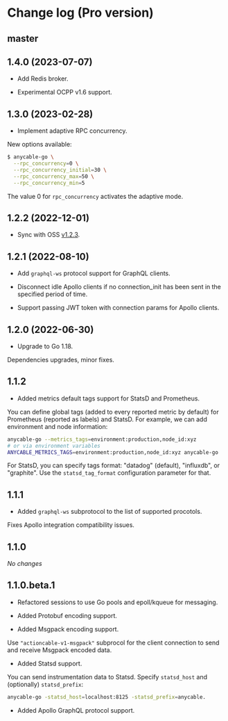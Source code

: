 # Change log (Pro version)

## master

## 1.4.0 (2023-07-07)

- Add Redis broker.

- Experimental OCPP v1.6 support.

## 1.3.0 (2023-02-28)

- Implement adaptive RPC concurrency.

New options available:

```sh
$ anycable-go \
  --rpc_concurrency=0 \
  --rpc_concurrency_initial=30 \
  --rpc_concurrency_max=50 \
  --rpc_concurrency_min=5
```

The value 0 for `rpc_concurrency` activates the adaptive mode.

## 1.2.2 (2022-12-01)

- Sync with OSS [v1.2.3](https://github.com/anycable/anycable-go/releases/tag/v1.2.3).

## 1.2.1 (2022-08-10)

- Add `graphql-ws` protocol support for GraphQL clients.

- Disconnect idle Apollo clients if no connection_init has been sent in the specified period of time.

- Support passing JWT token with connection params for Apollo clients.

## 1.2.0 (2022-06-30)

- Upgrade to Go 1.18.

Dependencies upgrades, minor fixes.

## 1.1.2

- Added metrics default tags support for StatsD and Prometheus.

You can define global tags (added to every reported metric by default) for Prometheus (reported as labels)
and StatsD. For example, we can add environment and node information:

```sh
anycable-go --metrics_tags=environment:production,node_id:xyz
# or via environment variables
ANYCABLE_METRICS_TAGS=environment:production,node_id:xyz anycable-go
```

For StatsD, you can specify tags format: "datadog" (default), "influxdb", or "graphite".
Use the `statsd_tag_format` configuration parameter for that.

## 1.1.1

- Added `graphql-ws` subprotocol to the list of supported procotols.

Fixes Apollo integration compatibility issues.

## 1.1.0

_No changes_

## 1.1.0.beta.1

- Refactored sessions to use Go pools and epoll/kqueue for messaging.

- Added Protobuf encoding support.

- Added Msgpack encoding support.

Use `"actioncable-v1-msgpack"` subprocol for the client connection to send and receive Msgpack encoded
data.

- Added Statsd support.

You can send instrumentation data to Statsd.
Specify `statsd_host` and (optionally) `statsd_prefix`:

```sh
anycable-go -statsd_host=localhost:8125 -statsd_prefix=anycable.
```

- Added Apollo GraphQL protocol support.
